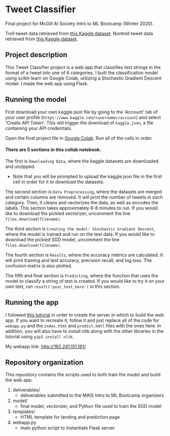 # Tweet Classifier

Final project for McGill AI Society Intro to ML Bootcamp (Winter 2020). 

Troll tweet data retrieved from [this Kaggle dataset](https://www.kaggle.com/fivethirtyeight/russian-troll-tweets). 
Nontroll tweet data retrieved from [this Kaggle dataset](https://www.kaggle.com/speckledpingu/RawTwitterFeeds).

## Project description

This Tweet Classifier project is a web app that classifies text strings in the format of a tweet into one of 6 categories. I built the classification model using scikit-learn on Google Colab, utilizing a Stochastic Gradient Descent model. I made the web app using Flask.

## Running the model

First download your own kaggle.json file by going to the 'Account' tab of your user profile (`https://www.kaggle.com/<username>/account`) and select 'Create API Token'. This will trigger the download of `kaggle.json`, a file containing your API credentials.

Open the final project file in [Google Colab](https://colab.research.google.com/drive/1wJbxyTvkjratU3H7LPFQ1rs3fzp5fgM6). Run all of the cells in order.


#### There are 5 sections in this collab notebook. 

The first is `Downloading Data`, where the kaggle datasets are downloaded and unzipped.
* Note that you will be prompted to upload the kaggle.json file in the first cell in order for it to download the datasets.

The second section is `Data Preprocessing`, where the datasets are merged and certain columns are removed. It will print the number of tweets in each category. Then, it cleans and vectorizes the data, as well as encodes the labels. This section takes approximately 6-8 minutes to run. If you would like to download the pickled vectorizer, uncomment the line ```files.download(filename)```.  

The third section is `Creating the model: Stochastic Gradient Descent`, where the model is trained and run on the test data. If you would like to download the pickled SGD model, uncomment the line ```files.download(filename)```.

The fourth section is ```Results```, where the accuracy metrics are calculated. It will print training and test accuracy, precision recall, and log loss. The confusion matrix is also plotted.

The fifth and final section is ```Predicting```, where the function that uses the model to classify a string of text is created. If you would like to try it on your own text, run ```result('your_text_here')``` in this section.

## Running the app

I followed [this tutorial](https://towardsdatascience.com/building-a-web-application-to-deploy-machine-learning-models-e224269c1331) in order to create the server in which to build the web app. If you want to recreate it, follow it and just replace all of the code for ```webapp.py``` and the ```index.html``` and ```predict.hmtl``` files with the ones here. In addition, you will also have to install nltk along with the other libraries in the tutorial using ```pip3 install nltk```.

My webapp link: http://192.241.151.161/

## Repository organization

This repository contains the scripts used to both train the model and build the web app.

1. deliverables/
	* deliverables submitted to the MAIS Intro to ML Bootcamp organizers
2. model/
	* final model, vectorizer, and Python file used to train the SGD model 
3. templates/
	* HTML template for landing and prediction page
4. webapp.py
	* main python script to instantiate Flask server
